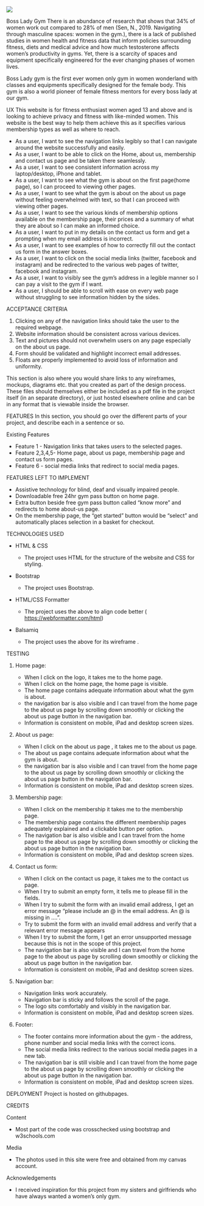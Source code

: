 <img src="https://codeinstitute.s3.amazonaws.com/fullstack/ci_logo_small.png" style="margin: 0;">


Boss Lady Gym
There is an abundance of research that shows that 34% of women work out compared to 28% of men (Sen, N., 2019. Navigating through masculine spaces: women in the gym.), there is a lack of published studies in women health and fitness data that inform policies surrounding fitness, diets and medical advice and how much testosterone affects women’s productivity in gyms. Yet, there is a scarcity of spaces and equipment specifically engineered for the ever changing phases of women lives.

Boss Lady gym is the first ever women only gym in women wonderland with classes and equipments specifically designed for the female body. This gym is also a world pioneer of female fitness mentors for every boss lady at our gym.

UX
This website is for fitness enthusiast women aged 13 and above and is looking to achieve privacy and fitness with like-minded women. This website is the best way to help them achieve this as it specifies various membership types as well as where to reach.

* As a user, I want to see the navigation links legibly so that I can navigate around the website successfully and easily.
* As a user, I want to be able to click on the Home, about us, membership and contact us page and be taken there seamlessly.
* As a user, I want to see consistent information across my laptop/desktop, iPhone and tablet.
* As a user, I want to see what the gym is about on the first page(home page), so I can proceed to viewing other pages.
* As a user, I want to see what the gym is about on the about us page without feeling overwhelmed with text, so that I can proceed with viewing other pages.
* As a user, I want to see the various kinds of membership options available on the membership page, their prices and a summary of what they are about so I can make an informed choice.
* As a user, I want to put in my details on the contact us form and get a prompting when my email address is incorrect.
* As a user, I want to see examples of how to correctly fill out the contact us form in the answer boxes.
* As a user, I want to click on the social media links (twitter, facebook and instagram) and be redirected to the various web pages of twitter, facebook and instagram.
* As a user, I want to visibly see the gym’s address in a legible manner so I can pay a visit to the gym if I want.
* As a user, I should be able to scroll with ease on every web page without struggling to see information hidden by the sides.


ACCEPTANCE CRITERIA
1. Clicking on any of the navigation links should take the user to the required webpage.
2. Website information should be consistent across various devices.
3. Text and pictures should not overwhelm users on any page especially on the about us page.
4. Form should be validated and highlight incorrect email addresses.
5. Floats are properly implemented to avoid loss of information and uniformity.

This section is also where you would share links to any wireframes, mockups, diagrams etc. that you created as part of the design process. These files should themselves either be included as a pdf file in the project itself (in an separate directory), or just hosted elsewhere online and can be in any format that is viewable inside the browser.

FEATURES
In this section, you should go over the different parts of your project, and describe each in a sentence or so.

Existing Features
* Feature 1 - Navigation links that takes users to the selected pages.
* Feature 2,3,4,5- Home page, about us page, membership page and contact us form pages.
* Feature 6 - social media links that redirect to social media pages.


FEATURES LEFT TO IMPLEMENT
* Assistive technology for blind, deaf and visually impaired people.
* Downloadable free 24hr  gym pass button on home page.
* Extra button beside free gym pass button called “know more” and redirects to home about-us page.
* On the membership page, the “get started” button would be “select” and automatically places selection in a basket for checkout.

TECHNOLOGIES USED
* HTML & CSS
    * The project uses HTML  for the structure of the website and CSS for styling.
* Bootstrap
    * The project uses Bootstrap.
* HTML/CSS Formatter 
    * The project uses the above to align code better ( https://webformatter.com/html)

 * Balsamiq
    * The project uses the above for its wireframe .  


TESTING
1. Home page:
    * When I click on the logo, it takes me to the home page.
    * When I click on the home page, the home page is visible.
    * The home page contains adequate information about what the gym is about.
    * the navigation bar is also visible and I can travel from the home page to the about us page by scrolling down smoothly or clicking the about us page button in the navigation bar.
    * Information is consistent on mobile, iPad and desktop screen sizes.

2. About us  page:
    * When I click on the about us page , it takes me to the about us page.
    * The about us  page contains adequate information about what the gym is about.
    * the navigation bar is also visible and I can travel from the home page to the about us page by scrolling down smoothly or clicking the about us page button in the navigation bar.
    * Information is consistent on mobile, iPad and desktop screen sizes.

3. Membership page:
    * When I click on the membership it takes me to the membership page.
    * The membership page contains the different membership pages adequately explained and a clickable button per option.
    * The navigation bar is also visible and I can travel from the home page to the about us page by scrolling down smoothly or clicking the about us page button in the navigation bar.
    * Information is consistent on mobile, iPad and desktop screen sizes.

4. Contact us form:
    * When I click on the contact us page, it takes me to the contact us page.
    * When I try to submit an empty form, it tells me to please fill in the fields.
    * When I try to submit the form with an invalid email address, I get an error message “please include an @ in the email address. An @ is missing in ….”.
    * Try to submit the form with an invalid email address and verify that a relevant error message appears
    * When I try to submit the form, I get an error unsupported message because this is not in the scope of this project.
    * The navigation bar is also visible and I can travel from the home page to the about us page by scrolling down smoothly or clicking the about us page button in the navigation bar.
    * Information is consistent on mobile, iPad and desktop screen sizes.

5. Navigation bar:
    * Navigation links work accurately.
    * Navigation bar is sticky and follows the scroll of the page.
    * The logo sits comfortably and visibly in the navigation bar.
    * Information is consistent on mobile, iPad and desktop screen sizes.

6. Footer:
    * The footer contains more information about the gym - the address, phone number and social media links with the correct icons.
    * The social media links redirect to the various social media pages in a new tab.
    * The navigation bar is still visible and I can travel from the home page to the about us page by scrolling down smoothly or clicking the about us page button in the navigation bar.
    * Information is consistent on mobile, iPad and desktop screen sizes.

DEPLOYMENT
Project is hosted on githubpages.

CREDITS

Content
* Most part of the code was crosschecked using bootstrap and w3schools.com

Media
* The photos used in this site were free and obtained from my canvas account.

Acknowledgements
* I received inspiration for this project from my sisters and girlfriends who have always wanted a women’s only gym.


